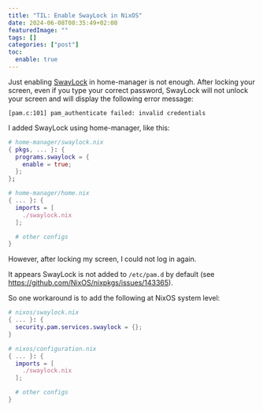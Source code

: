 ```yaml
---
title: "TIL: Enable SwayLock in NixOS"
date: 2024-06-08T08:35:49+02:00
featuredImage: ""
tags: []
categories: ["post"]
toc:
  enable: true
---
```


Just enabling [SwayLock](https://github.com/swaywm/swaylock) in home-manager is not enough.
After locking your screen, even if you type your correct password, SwayLock will not unlock your screen and
will display the following error message:

```
[pam.c:101] pam_authenticate failed: invalid credentials
```

<!--more-->

I added SwayLock using home-manager, like this:

```nix
# home-manager/swaylock.nix
{ pkgs, ... }: {
  programs.swaylock = {
    enable = true;
  };
};

# home-manager/home.nix
{ ... }: {
  imports = [
    ./swaylock.nix
  ];

  # other configs
}
```

However, after locking my screen, I could not log in again.

It appears SwayLock is not added to `/etc/pam.d` by default (see https://github.com/NixOS/nixpkgs/issues/143365).

So one workaround is to add the following at NixOS system level:

```nix
# nixos/swaylock.nix
{ ... }: {
  security.pam.services.swaylock = {};
}

# nixos/configuration.nix
{ ... }: {
  imports = [
    ./swaylock.nix
  ];

  # other configs
}
```

